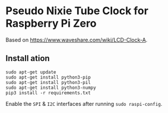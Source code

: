 # Pseudo Nixie Tube Clock for Raspberry Pi Zero

Based on <https://www.waveshare.com/wiki/LCD-Clock-A>.

## Install ation

```terminal
sudo apt-get update
sudo apt-get install python3-pip
sudo apt-get install python3-pil
sudo apt-get install python3-numpy
pip3 install -r requirements.txt
```

Enable the `SPI` & `I2C` interfaces after running `sudo raspi-config`.
